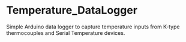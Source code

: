 # Temperature_DataLogger
Simple Arduino data logger to capture temperature inputs from K-type thermocouples and Serial Temperature devices. 

